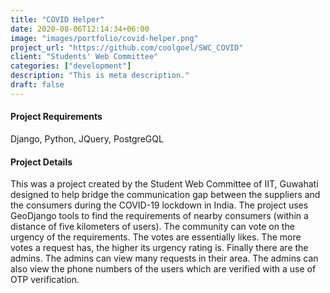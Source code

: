 ```yaml
---
title: "COVID Helper"
date: 2020-08-06T12:14:34+06:00
image: "images/portfolio/covid-helper.png"
project_url: "https://github.com/coolgoel/SWC_COVID"
client: "Students' Web Committee"
categories: ["development"]
description: "This is meta description."
draft: false
---
```


#### Project Requirements

Django, Python, JQuery, PostgreGQL

#### Project Details

This was a project created by the Student Web Committee of IIT, Guwahati designed to help bridge the communication gap between the suppliers and the consumers during the COVID-19 lockdown in India. The project uses GeoDjango tools to find the requirements of nearby consumers (within a distance of five kilometers of users). The community can vote on the urgency of the requirements. The votes are essentially likes. The more votes a request has, the higher its urgency rating is. Finally there are the admins. The admins can view many requests in their area. The admins can also view the phone numbers of the users which are verified with a use of OTP verification.